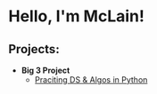 <h1>Hello, I'm McLain! 
</h1>

<h2> Projects:</h2>

- <b>Big 3 Project</b>
  - [Praciting DS & Algos in Python](https://github.com/joshmadakor1/Algorithms-Practice)


